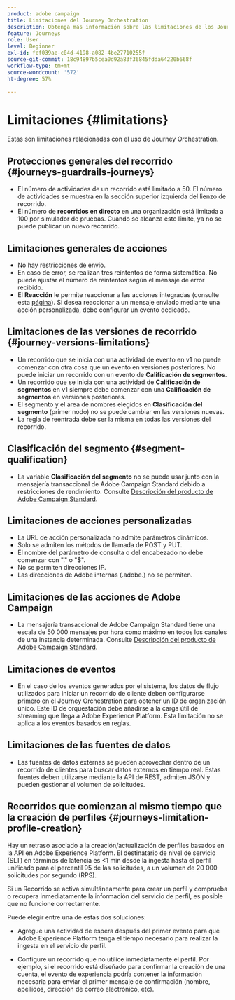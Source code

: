 ```yaml
---
product: adobe campaign
title: Limitaciones del Journey Orchestration
description: Obtenga más información sobre las limitaciones de los Journey Orchestration
feature: Journeys
role: User
level: Beginner
exl-id: fef039ae-c04d-4198-a082-4be27710255f
source-git-commit: 18c94897b5cea0d92a83f36845fdda64220b668f
workflow-type: tm+mt
source-wordcount: '572'
ht-degree: 57%

---
```


# Limitaciones {#limitations}

Estas son limitaciones relacionadas con el uso de Journey Orchestration.

## Protecciones generales del recorrido {#journeys-guardrails-journeys}

* El número de actividades de un recorrido está limitado a 50. El número de actividades se muestra en la sección superior izquierda del lienzo de recorrido.
* El número de **recorridos en directo** en una organización está limitada a 100 por simulador de pruebas. Cuando se alcanza este límite, ya no se puede publicar un nuevo recorrido.

## Limitaciones generales de acciones

* No hay restricciones de envío. 
* En caso de error, se realizan tres reintentos de forma sistemática. No puede ajustar el número de reintentos según el mensaje de error recibido. 
* El **Reacción** le permite reaccionar a las acciones integradas (consulte esta [página](../building-journeys/reaction-events.md)). Si desea reaccionar a un mensaje enviado mediante una acción personalizada, debe configurar un evento dedicado. 

## Limitaciones de las versiones de recorrido {#journey-versions-limitations}

* Un recorrido que se inicia con una actividad de evento en v1 no puede comenzar con otra cosa que un evento en versiones posteriores. No puede iniciar un recorrido con un evento de **Calificación de segmentos**.
* Un recorrido que se inicia con una actividad de **Calificación de segmentos** en v1 siempre debe comenzar con una **Calificación de segmentos** en versiones posteriores.
* El segmento y el área de nombres elegidos en **Clasificación del segmento** (primer nodo) no se puede cambiar en las versiones nuevas.
* La regla de reentrada debe ser la misma en todas las versiones del recorrido.

## Clasificación del segmento {#segment-qualification}

* La variable **Clasificación del segmento** no se puede usar junto con la mensajería transaccional de Adobe Campaign Standard debido a restricciones de rendimiento. Consulte [Descripción del producto de Adobe Campaign Standard](https://helpx.adobe.com/legal/product-descriptions/campaign-standard.html). 
 

## Limitaciones de acciones personalizadas

* La URL de acción personalizada no admite parámetros dinámicos. 
* Solo se admiten los métodos de llamada de POST y PUT. 
* El nombre del parámetro de consulta o del encabezado no debe comenzar con &quot;.&quot; o &quot;$&quot;. 
* No se permiten direcciones IP. 
* Las direcciones de Adobe internas (.adobe.) no se permiten.
 

## Limitaciones de las acciones de Adobe Campaign

* La mensajería transaccional de Adobe Campaign Standard tiene una escala de 50 000 mensajes por hora como máximo en todos los canales de una instancia determinada. Consulte [Descripción del producto de Adobe Campaign Standard](https://helpx.adobe.com/legal/product-descriptions/campaign-standard.html). 
 

## Limitaciones de eventos

* En el caso de los eventos generados por el sistema, los datos de flujo utilizados para iniciar un recorrido de cliente deben configurarse primero en el Journey Orchestration para obtener un ID de organización único. Este ID de orquestación debe añadirse a la carga útil de streaming que llega a Adobe Experience Platform. Esta limitación no se aplica a los eventos basados en reglas.
 

## Limitaciones de las fuentes de datos

* Las fuentes de datos externas se pueden aprovechar dentro de un recorrido de clientes para buscar datos externos en tiempo real. Estas fuentes deben utilizarse mediante la API de REST, admiten JSON y pueden gestionar el volumen de solicitudes.

## Recorridos que comienzan al mismo tiempo que la creación de perfiles {#journeys-limitation-profile-creation}

Hay un retraso asociado a la creación/actualización de perfiles basados en la API en Adobe Experience Platform. El destinatario de nivel de servicio (SLT) en términos de latencia es &lt;1 min desde la ingesta hasta el perfil unificado para el percentil 95 de las solicitudes, a un volumen de 20 000 solicitudes por segundo (RPS).

Si un Recorrido se activa simultáneamente para crear un perfil y comprueba o recupera inmediatamente la información del servicio de perfil, es posible que no funcione correctamente.

Puede elegir entre una de estas dos soluciones:

* Agregue una actividad de espera después del primer evento para que Adobe Experience Platform tenga el tiempo necesario para realizar la ingesta en el servicio de perfil.

* Configure un recorrido que no utilice inmediatamente el perfil. Por ejemplo, si el recorrido está diseñado para confirmar la creación de una cuenta, el evento de experiencia podría contener la información necesaria para enviar el primer mensaje de confirmación (nombre, apellidos, dirección de correo electrónico, etc).
